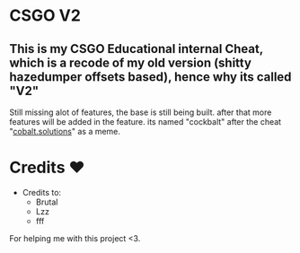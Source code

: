 # CSGO V2
This is my CSGO Educational internal Cheat, which is a recode of my old version (shitty hazedumper offsets based), hence why its called "V2"
---
Still missing alot of features, the base is still being built. after that more features will be added in the feature.
its named "cockbalt" after the cheat "[cobalt.solutions](https://cobalt.solutions/)" as a meme.

# Credits ♥
* Credits to:
    * Brutal
    * Lzz
    * fff

For helping me with this project <3.
